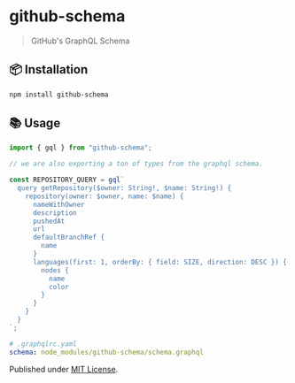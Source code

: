 # github-schema

> GitHub's GraphQL Schema

## 📦 Installation

```sh
npm install github-schema
```

## 📚 Usage
```ts
import { gql } from "github-schema";

// we are also exporting a ton of types from the graphql schema.

const REPOSITORY_QUERY = gql`
  query getRepository($owner: String!, $name: String!) {
    repository(owner: $owner, name: $name) {
      nameWithOwner
      description
      pushedAt
      url
      defaultBranchRef {
        name
      }
      languages(first: 1, orderBy: { field: SIZE, direction: DESC }) {
        nodes {
          name
          color
        }
      }
    }
  }
`;
```

```yaml
# .graphqlrc.yaml
schema: node_modules/github-schema/schema.graphql
```

Published under [MIT License](./LICENSE).
